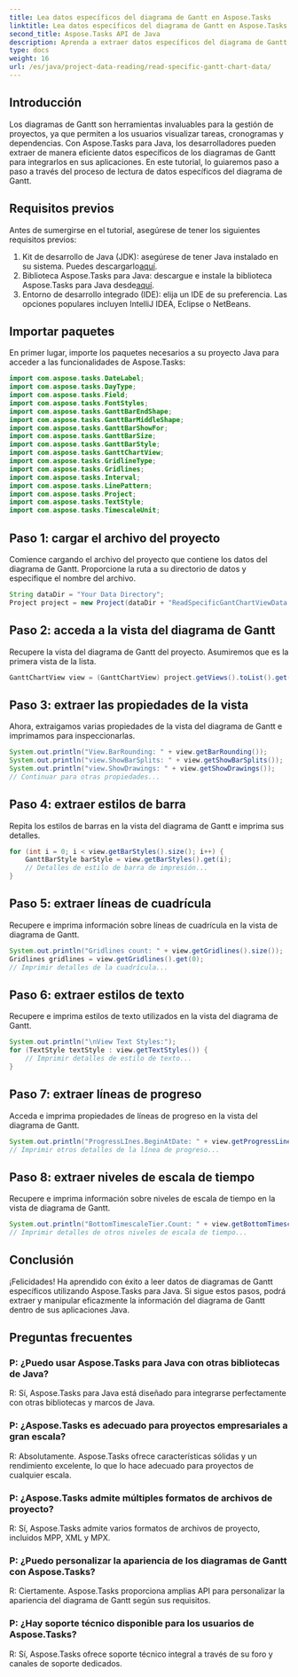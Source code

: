 ```yaml
---
title: Lea datos específicos del diagrama de Gantt en Aspose.Tasks
linktitle: Lea datos específicos del diagrama de Gantt en Aspose.Tasks
second_title: Aspose.Tasks API de Java
description: Aprenda a extraer datos específicos del diagrama de Gantt utilizando Aspose.Tasks para Java. Tutorial paso a paso para una integración perfecta en sus aplicaciones Java.
type: docs
weight: 16
url: /es/java/project-data-reading/read-specific-gantt-chart-data/
---
```

## Introducción
Los diagramas de Gantt son herramientas invaluables para la gestión de proyectos, ya que permiten a los usuarios visualizar tareas, cronogramas y dependencias. Con Aspose.Tasks para Java, los desarrolladores pueden extraer de manera eficiente datos específicos de los diagramas de Gantt para integrarlos en sus aplicaciones. En este tutorial, lo guiaremos paso a paso a través del proceso de lectura de datos específicos del diagrama de Gantt.
## Requisitos previos
Antes de sumergirse en el tutorial, asegúrese de tener los siguientes requisitos previos:
1.  Kit de desarrollo de Java (JDK): asegúrese de tener Java instalado en su sistema. Puedes descargarlo[aquí](https://www.oracle.com/java/technologies/javase-jdk11-downloads.html).
2.  Biblioteca Aspose.Tasks para Java: descargue e instale la biblioteca Aspose.Tasks para Java desde[aquí](https://releases.aspose.com/tasks/java/).
3. Entorno de desarrollo integrado (IDE): elija un IDE de su preferencia. Las opciones populares incluyen IntelliJ IDEA, Eclipse o NetBeans.

## Importar paquetes
En primer lugar, importe los paquetes necesarios a su proyecto Java para acceder a las funcionalidades de Aspose.Tasks:
```java
import com.aspose.tasks.DateLabel;
import com.aspose.tasks.DayType;
import com.aspose.tasks.Field;
import com.aspose.tasks.FontStyles;
import com.aspose.tasks.GanttBarEndShape;
import com.aspose.tasks.GanttBarMiddleShape;
import com.aspose.tasks.GanttBarShowFor;
import com.aspose.tasks.GanttBarSize;
import com.aspose.tasks.GanttBarStyle;
import com.aspose.tasks.GanttChartView;
import com.aspose.tasks.GridlineType;
import com.aspose.tasks.Gridlines;
import com.aspose.tasks.Interval;
import com.aspose.tasks.LinePattern;
import com.aspose.tasks.Project;
import com.aspose.tasks.TextStyle;
import com.aspose.tasks.TimescaleUnit;
```
## Paso 1: cargar el archivo del proyecto
Comience cargando el archivo del proyecto que contiene los datos del diagrama de Gantt. Proporcione la ruta a su directorio de datos y especifique el nombre del archivo.
```java
String dataDir = "Your Data Directory";
Project project = new Project(dataDir + "ReadSpecificGantChartViewData.mpp");
```
## Paso 2: acceda a la vista del diagrama de Gantt
Recupere la vista del diagrama de Gantt del proyecto. Asumiremos que es la primera vista de la lista.
```java
GanttChartView view = (GanttChartView) project.getViews().toList().get(0);
```
## Paso 3: extraer las propiedades de la vista
Ahora, extraigamos varias propiedades de la vista del diagrama de Gantt e imprimamos para inspeccionarlas.
```java
System.out.println("View.BarRounding: " + view.getBarRounding());
System.out.println("view.ShowBarSplits: " + view.getShowBarSplits());
System.out.println("view.ShowDrawings: " + view.getShowDrawings());
// Continuar para otras propiedades...
```
## Paso 4: extraer estilos de barra
Repita los estilos de barras en la vista del diagrama de Gantt e imprima sus detalles.
```java
for (int i = 0; i < view.getBarStyles().size(); i++) {
    GanttBarStyle barStyle = view.getBarStyles().get(i);
    // Detalles de estilo de barra de impresión...
}
```
## Paso 5: extraer líneas de cuadrícula
Recupere e imprima información sobre líneas de cuadrícula en la vista de diagrama de Gantt.
```java
System.out.println("Gridlines count: " + view.getGridlines().size());
Gridlines gridlines = view.getGridlines().get(0);
// Imprimir detalles de la cuadrícula...
```
## Paso 6: extraer estilos de texto
Recupere e imprima estilos de texto utilizados en la vista del diagrama de Gantt.
```java
System.out.println("\nView Text Styles:");
for (TextStyle textStyle : view.getTextStyles()) {
    // Imprimir detalles de estilo de texto...
}
```
## Paso 7: extraer líneas de progreso
Acceda e imprima propiedades de líneas de progreso en la vista del diagrama de Gantt.
```java
System.out.println("ProgressLInes.BeginAtDate: " + view.getProgressLines().getBeginAtDate());
// Imprimir otros detalles de la línea de progreso...
```
## Paso 8: extraer niveles de escala de tiempo
Recupere e imprima información sobre niveles de escala de tiempo en la vista de diagrama de Gantt.
```java
System.out.println("BottomTimescaleTier.Count: " + view.getBottomTimescaleTier().getCount());
// Imprimir detalles de otros niveles de escala de tiempo...
```

## Conclusión
¡Felicidades! Ha aprendido con éxito a leer datos de diagramas de Gantt específicos utilizando Aspose.Tasks para Java. Si sigue estos pasos, podrá extraer y manipular eficazmente la información del diagrama de Gantt dentro de sus aplicaciones Java.
## Preguntas frecuentes
### P: ¿Puedo usar Aspose.Tasks para Java con otras bibliotecas de Java?
R: Sí, Aspose.Tasks para Java está diseñado para integrarse perfectamente con otras bibliotecas y marcos de Java.
### P: ¿Aspose.Tasks es adecuado para proyectos empresariales a gran escala?
R: Absolutamente. Aspose.Tasks ofrece características sólidas y un rendimiento excelente, lo que lo hace adecuado para proyectos de cualquier escala.
### P: ¿Aspose.Tasks admite múltiples formatos de archivos de proyecto?
R: Sí, Aspose.Tasks admite varios formatos de archivos de proyecto, incluidos MPP, XML y MPX.
### P: ¿Puedo personalizar la apariencia de los diagramas de Gantt con Aspose.Tasks?
R: Ciertamente. Aspose.Tasks proporciona amplias API para personalizar la apariencia del diagrama de Gantt según sus requisitos.
### P: ¿Hay soporte técnico disponible para los usuarios de Aspose.Tasks?
R: Sí, Aspose.Tasks ofrece soporte técnico integral a través de su foro y canales de soporte dedicados.